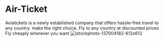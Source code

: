 # Air-Ticket
Aviatickets is a newly established company that offers hassle-free travel to any country. make the right choice.
Fly to any country at discounted prices
Fly cheaply wherever you want
![istockphoto-137004182-612x612](https://user-images.githubusercontent.com/116318043/197340608-d94d18ff-03ab-4480-bac3-4ad0ce580992.jpg)
